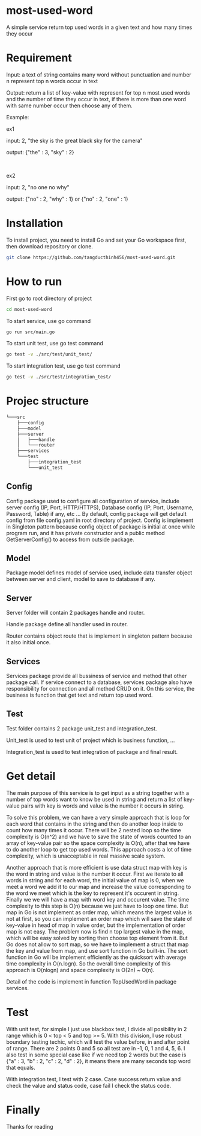# most-used-word
A simple service return top used words in a given text and how many times they occur

# Requirement
Input: a text of string contains many word without punctuation and number n represent top n words occur in text

Output: return a list of key-value with represent for top n most used words and the number of time they occur in text, if there is more than one word with same number occur then choose any of them.

Example:

ex1

input: 2, "the sky is the great black sky for the camera"

output: {"the" : 3, "sky" : 2}


<br/>

ex2

input: 2, "no one no why"

output: {"no" : 2, "why" : 1} or {"no" : 2, "one" : 1}

# Installation
To install project, you need to install Go and set your Go workspace first, then download repository or clone.
```bash
git clone https://github.com/tangducthinh456/most-used-word.git
```

# How to run  
First go to root directory of project 
```bash
cd most-used-word
```
To start service, use go command
```bash
go run src/main.go
```
To start unit test, use go test command
```bash
go test -v ./src/test/unit_test/
```

To start integration test, use go test command
```bash
go test -v ./src/test/integration_test/
```


# Projec structure
```bash
└───src
    ├───config
    ├───model
    ├───server
    │   ├───handle
    │   └───router
    ├───services
    └───test
        ├───integration_test
        └───unit_test
```

## Config

Config package used to configure all configuration of service, include server config (IP, Port, HTTP/HTTPS), Database config (IP, Port, Username, Password, Table) if any, etc ...
By default, config package will get default config from file config.yaml in root directory of project. Config is implement in Singleton pattern because config object of package is initial at once while program run, and it has private constructor and a public method GetServerConfig() to access from outside package.

## Model 
Package model defines model of service used, include data transfer object between server and client, model to save to database if any.

## Server
Server folder will contain 2 packages handle and router. 

Handle package define all handler used in router. 

Router contains object route that is implement in singleton pattern because it also initial once.

## Services

Services package provide all bussiness of service and method that other package call. If service connect to a database, services package also have responsibility for connection and all method CRUD on it. On this service, the business is function that get text and return top used word.


## Test 
Test folder contains 2 package unit_test and integration_test.

Unit_test is used to test unit of project which is business function, ...

Integration_test is used to test integration of package and final result.

# Get detail
The main purpose of this service is to get input as a string together with a number of top words want to know be used in string and return a list of key-value pairs with key is words and value is the number it occurs in string.

To solve this problem, we can have a very simple approach that is loop for each word that contains in the string and then do another loop inside to count how many times it occur. There will be 2 nested loop so the time complexity is O(n^2) and we have to save the state of words counted to an array of key-value pair so the space complexity is O(n), after that we have to do another loop to get top used words. This approach costs a lot of time complexity, which is unacceptable in real massive scale system.

Another approach that is more efficient is use data struct map with key is the word in string and value is the number it occur. First we iterate to all words in string and for each word, the initial value of map is 0, when we meet a word we add it to our map and increase the value corresponding to the word we meet which is the key to represent it's occurent in string. Finally we we will have a map with word key and occurent value. The time complexity to this step is O(n) because we just have to loop one time. But map in Go is not implement as order map, which means the largest value is not at first, so you can implement an order map which will save the state of key-value in head of map in value order, but the implementation of order map is not easy. The problem now is find n top largest value in the map, which will be easy solved by sorting then choose top element from it. But Go does not allow to sort map, so we have to implement a struct that map the key and value from map, and use sort function in Go built-in. The sort function in Go will be implement efficiently as the quicksort with average time complexity in O(n.logn). So the overall time complexity of this approach is O(nlogn) and space complexity is O(2n) ~ O(n).

Detail of the code is implement in function TopUsedWord in package services.

# Test

With unit test, for simple I just use blackbox test, I divide all posibility in 2 range which is 0 < top < 5 and top >= 5. With this division, I use robust boundary testing techic, which will test the value before, in and after point of range. There are 2 points 0 and 5 so all test are in -1, 0, 1 and 4, 5, 6. I also test in some special case like if we need top 2 words but the case is {"a" : 3, "b" : 2, "c" : 2, "d" : 2}, it means there are many seconds top word that equals.

With integration test, I test with 2 case. 
Case success return value and check the value and status code, case fail I check the status code.


# Finally 
Thanks for reading
